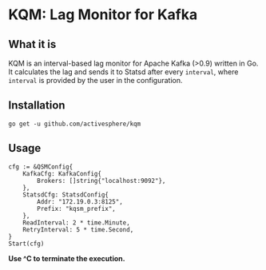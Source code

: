 **KQM**: Lag Monitor for Kafka
===================

What it is
-------------

KQM is an interval-based lag monitor for Apache Kafka (>0.9) written in Go. It calculates the lag and sends it to Statsd after every `interval`, where `interval` is provided by the user in the configuration.

Installation
-------------------
```
go get -u github.com/activesphere/kqm
```


Usage
-------------------
```
cfg := &QSMConfig{
	KafkaCfg: KafkaConfig{
		Brokers: []string{"localhost:9092"},
	},
	StatsdCfg: StatsdConfig{
		Addr: "172.19.0.3:8125",
		Prefix: "kqsm_prefix",
	},
	ReadInterval: 2 * time.Minute,
	RetryInterval: 5 * time.Second,
}
Start(cfg)
```

**Use ^C to terminate the execution.**
